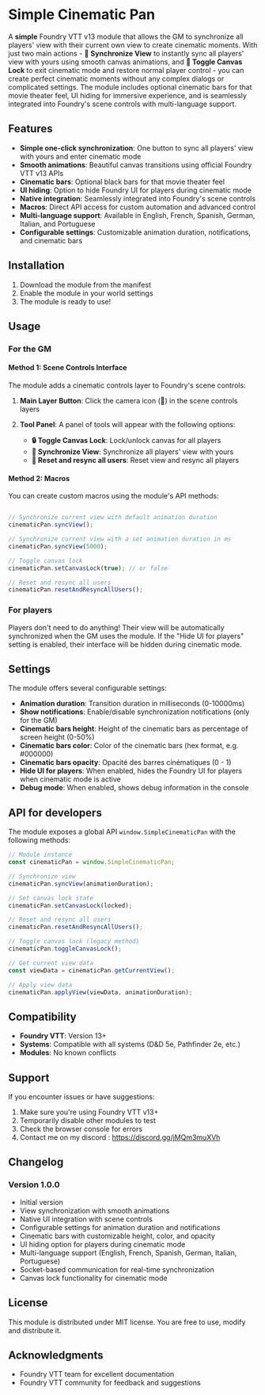 # Simple Cinematic Pan

A **simple** Foundry VTT v13 module that allows the GM to synchronize all players' view with their current own view to create cinematic moments. With just two main actions - **🔄 Synchronize View** to instantly sync all players' view with yours using smooth canvas animations, and **🔄 Toggle Canvas Lock** to exit cinematic mode and restore normal player control - you can create perfect cinematic moments without any complex dialogs or complicated settings. The module includes optional cinematic bars for that movie theater feel, UI hiding for immersive experience, and is seamlessly integrated into Foundry's scene controls with multi-language support.

## Features

- **Simple one-click synchronization**: One button to sync all players' view with yours and enter cinematic mode
- **Smooth animations**: Beautiful canvas transitions using official Foundry VTT v13 APIs
- **Cinematic bars**: Optional black bars for that movie theater feel
- **UI hiding**: Option to hide Foundry UI for players during cinematic mode
- **Native integration**: Seamlessly integrated into Foundry's scene controls
- **Macros**: Direct API access for custom automation and advanced control
- **Multi-language support**: Available in English, French, Spanish, German, Italian, and Portuguese
- **Configurable settings**: Customizable animation duration, notifications, and cinematic bars

## Installation

1. Download the module from the manifest
2. Enable the module in your world settings
3. The module is ready to use!

## Usage

### For the GM

#### Method 1: Scene Controls Interface
The module adds a cinematic controls layer to Foundry's scene controls:

1. **Main Layer Button**: Click the camera icon (🎥) in the scene controls layers
2. **Tool Panel**: A panel of tools will appear with the following options:
   
   - **🔒 Toggle Canvas Lock**: Lock/unlock canvas for all players
   - **🔄 Synchronize View**: Synchronize all players' view with yours
   - **🔄 Reset and resync all users**: Reset view and resync all players

#### Method 2: Macros
You can create custom macros using the module's API methods:

```javascript

// Synchronize current view with default animation duration
cinematicPan.syncView();

// Synchronize current view with a set animation duration in ms
cinematicPan.syncView(5000);

// Toggle canvas lock
cinematicPan.setCanvasLock(true); // or false

// Reset and resync all users
cinematicPan.resetAndResyncAllUsers();
```

### For players

Players don't need to do anything! Their view will be automatically synchronized when the GM uses the module. If the "Hide UI for players" setting is enabled, their interface will be hidden during cinematic mode.

## Settings

The module offers several configurable settings:

- **Animation duration**: Transition duration in milliseconds (0-10000ms)
- **Show notifications**: Enable/disable synchronization notifications (only for the GM)
- **Cinematic bars height**: Height of the cinematic bars as percentage of screen height (0-50%)
- **Cinematic bars color**: Color of the cinematic bars (hex format, e.g. #000000)
- **Cinematic bars opacity**: Opacité des barres cinématiques (0 - 1)
- **Hide UI for players**: When enabled, hides the Foundry UI for players when cinematic mode is active
- **Debug mode**: When enabled, shows debug information in the console

## API for developers

The module exposes a global API `window.SimpleCinematicPan` with the following methods:

```javascript
// Module instance
const cinematicPan = window.SimpleCinematicPan;

// Synchronize view
cinematicPan.syncView(animationDuration);

// Set canvas lock state
cinematicPan.setCanvasLock(locked);

// Reset and resync all users
cinematicPan.resetAndResyncAllUsers();

// Toggle canvas lock (legacy method)
cinematicPan.toggleCanvasLock();

// Get current view data
const viewData = cinematicPan.getCurrentView();

// Apply view data
cinematicPan.applyView(viewData, animationDuration);
```

## Compatibility

- **Foundry VTT**: Version 13+
- **Systems**: Compatible with all systems (D&D 5e, Pathfinder 2e, etc.)
- **Modules**: No known conflicts

## Support

If you encounter issues or have suggestions:

1. Make sure you're using Foundry VTT v13+
2. Temporarily disable other modules to test
3. Check the browser console for errors
4. Contact me on my discord : https://discord.gg/jMQm3muXVh

## Changelog

### Version 1.0.0
- Initial version
- View synchronization with smooth animations
- Native UI integration with scene controls
- Configurable settings for animation duration and notifications
- Cinematic bars with customizable height, color, and opacity
- UI hiding option for players during cinematic mode
- Multi-language support (English, French, Spanish, German, Italian, Portuguese)
- Socket-based communication for real-time synchronization
- Canvas lock functionality for cinematic mode

## License

This module is distributed under MIT license. You are free to use, modify and distribute it.

## Acknowledgments

- Foundry VTT team for excellent documentation
- Foundry VTT community for feedback and suggestions 
